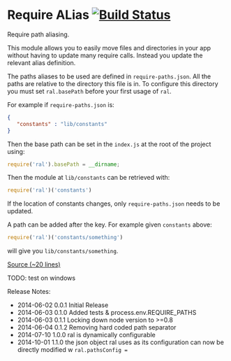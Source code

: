 Require ALias [![Build Status](https://travis-ci.org/pajtai/ral.png?branch=master)](https://travis-ci.org/pajtai/ral)
================

Require path aliasing.

This module allows you to easily move files and directories in your app without having to update many require calls.
Instead you update the relevant alias definition.

The paths aliases to be used are defined in `require-paths.json`. All the paths are relative to
the directory this file is in. To configure this directory you must set `ral.basePath` before your first usage of `ral`.

For example if `require-paths.json` is:

```json
{
   "constants" : "lib/constants"
}
```

Then the base path can be set in the `index.js` at the root of the project using:

```javascript
require('ral').basePath = __dirname;
```

Then the module at `lib/constants` can be retrieved with:

```javascript
require('ral')('constants')
```

If the location of constants changes, only `require-paths.json` needs to be updated.

A path can be added after the key. For example given `constants` above:

```javascript
require('ral')('constants/something')
```

will give you `lib/constants/something`.

[Source (~20 lines)](https://github.com/pajtai/ral/blob/master/ral.js)

TODO: test on windows

Release Notes:

* 2014-06-02 0.0.1 Initial Release
* 2014-06-03 0.1.0 Added tests & process.env.REQUIRE_PATHS
* 2014-06-03 0.1.1 Locking down node version to >=0.8
* 2014-06-04 0.1.2 Removing hard coded path separator
* 2014-07-10 1.0.0 ral is dynamically configurable
* 2014-10-01 1.1.0 the json object ral uses as its configuration can now be directly modified w `ral.pathsConfig =`
